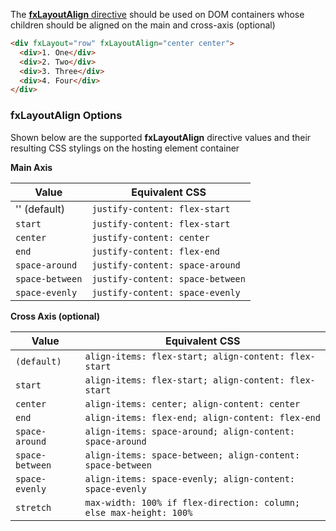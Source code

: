 The [**fxLayoutAlign** directive][layout] should be used on DOM containers whose children should be aligned on the main
and cross-axis (optional)

```html
<div fxLayout="row" fxLayoutAlign="center center">
  <div>1. One</div>
  <div>2. Two</div>
  <div>3. Three</div>
  <div>4. Four</div>
</div>
```

### fxLayoutAlign Options

Shown below are the supported **fxLayoutAlign** directive values and their resulting CSS stylings on the hosting element
container

**Main Axis**

| Value           | Equivalent CSS                   |
| --------------- | -------------------------------- |
| '' (default)    | `justify-content: flex-start`    |
| `start`         | `justify-content: flex-start`    |
| `center`        | `justify-content: center`        |
| `end`           | `justify-content: flex-end`      |
| `space-around`  | `justify-content: space-around`  |
| `space-between` | `justify-content: space-between` |
| `space-evenly`  | `justify-content: space-evenly`  |

**Cross Axis (optional)**

| Value           | Equivalent CSS                                                     |
| --------------- | ------------------------------------------------------------------ |
| `(default)`     | `align-items: flex-start; align-content: flex-start`               |
| `start`         | `align-items: flex-start; align-content: flex-start`               |
| `center`        | `align-items: center; align-content: center`                       |
| `end`           | `align-items: flex-end; align-content: flex-end`                   |
| `space-around`  | `align-items: space-around; align-content: space-around`           |
| `space-between` | `align-items: space-between; align-content: space-between`         |
| `space-evenly`  | `align-items: space-evenly; align-content: space-evenly`           |
| `stretch`       | `max-width: 100% if flex-direction: column; else max-height: 100%` |

[layout]: https://github.com/ngbracket/ngx-layout/blob/main/src/lib/flex/layout-align/layout-align.ts#L47

